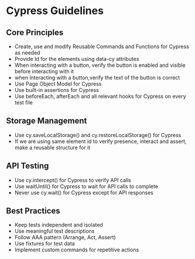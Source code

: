 # Cypress Guidelines

## Core Principles

- Create, use and modify Reusable Commands and Functions for Cypress as needed
- Provide Id for the elements using data-cy attributes
- When interacting with a button, verify the button is enabled and visible before interacting with it
- when interacting with a button,verify the text of the button is correct
- Use Page Object Model for Cypress
- Use built-in assertions for Cypress
- Use beforeEach, afterEach and all relevant hooks for Cypress on every test file

## Storage Management

- Use cy.saveLocalStorage() and cy.restoreLocalStorage() for Cypress
- If we are using same element id to verify presence, interact and assert, make a reusable structure for it

## API Testing

- Use cy.intercept() for Cypress to verify API calls
- Use waitUntil() for Cypress to wait for API calls to complete
- Never use cy.wait() for Cypress except for API responses

## Best Practices

- Keep tests independent and isolated
- Use meaningful test descriptions
- Follow AAA pattern (Arrange, Act, Assert)
- Use fixtures for test data
- Implement custom commands for repetitive actions
